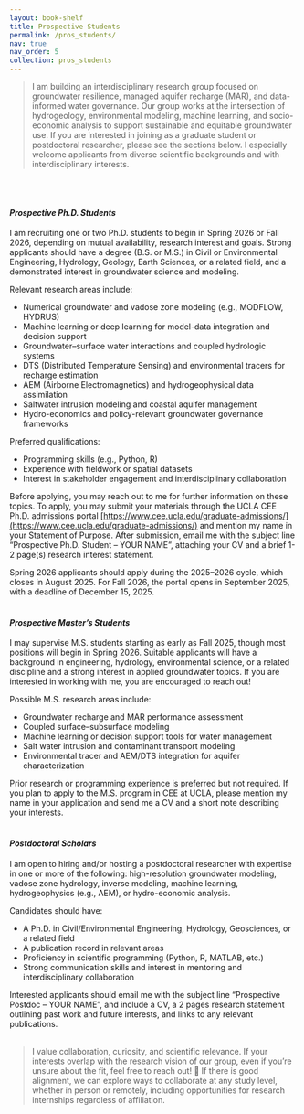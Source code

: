```yaml
---
layout: book-shelf
title: Prospective Students
permalink: /pros_students/
nav: true
nav_order: 5
collection: pros_students
---
```


> I am building an interdisciplinary research group focused on groundwater resilience, managed aquifer recharge (MAR), and data-informed water governance. Our group works at the intersection of hydrogeology, environmental modeling, machine learning, and socio-economic analysis to support sustainable and equitable groundwater use. If you are interested in joining as a graduate student or postdoctoral researcher, please see the sections below. I especially welcome applicants from diverse scientific backgrounds and with interdisciplinary interests.
<br/>
<br/>

#### ***Prospective Ph.D. Students***
I am recruiting one or two Ph.D. students to begin in Spring 2026 or Fall 2026, depending on mutual availability, research interest and goals. Strong applicants should have a degree (B.S. or M.S.) in Civil or Environmental Engineering, Hydrology, Geology, Earth Sciences, or a related field, and a demonstrated interest in groundwater science and modeling.

Relevant research areas include:
- Numerical groundwater and vadose zone modeling (e.g., MODFLOW, HYDRUS)
- Machine learning or deep learning for model-data integration and decision support
- Groundwater–surface water interactions and coupled hydrologic systems
- DTS (Distributed Temperature Sensing) and environmental tracers for recharge estimation
- AEM (Airborne Electromagnetics) and hydrogeophysical data assimilation
- Saltwater intrusion modeling and coastal aquifer management
- Hydro-economics and policy-relevant groundwater governance frameworks

Preferred qualifications:
- Programming skills (e.g., Python, R)
- Experience with fieldwork or spatial datasets
- Interest in stakeholder engagement and interdisciplinary collaboration

Before applying, you may reach out to me for further information on these topics. To apply, you may submit your materials through the UCLA CEE Ph.D. admissions portal [https://www.cee.ucla.edu/graduate-admissions/](https://www.cee.ucla.edu/graduate-admissions/) and mention my name in your Statement of Purpose. After submission, email me with the subject line “Prospective Ph.D. Student – YOUR NAME”, attaching your CV and a brief 1-2 page(s) research interest statement.

Spring 2026 applicants should apply during the 2025–2026 cycle, which closes in August 2025. For Fall 2026, the portal opens in September 2025, with a deadline of December 15, 2025.
<br/>
<br/>

#### ***Prospective Master’s Students***
I may supervise M.S. students starting as early as Fall 2025, though most positions will begin in Spring 2026. Suitable applicants will have a background in engineering, hydrology, environmental science, or a related discipline and a strong interest in applied groundwater topics. If you are interested in working with me, you are encouraged to reach out!

Possible M.S. research areas include:
- Groundwater recharge and MAR performance assessment
- Coupled surface–subsurface modeling
- Machine learning or decision support tools for water management
- Salt water intrusion and contaminant transport modeling
- Environmental tracer and AEM/DTS integration for aquifer characterization

Prior research or programming experience is preferred but not required. If you plan to apply to the M.S. program in CEE at UCLA, please mention my name in your application and send me a CV and a short note describing your interests.
<br/>
<br/>

#### ***Postdoctoral Scholars***
I am open to hiring and/or hosting a postdoctoral researcher with expertise in one or more of the following: high-resolution groundwater modeling, vadose zone hydrology, inverse modeling, machine learning, hydrogeophysics (e.g., AEM), or hydro-economic analysis.

Candidates should have:
- A Ph.D. in Civil/Environmental Engineering, Hydrology, Geosciences, or a related field
- A publication record in relevant areas
- Proficiency in scientific programming (Python, R, MATLAB, etc.)
- Strong communication skills and interest in mentoring and interdisciplinary collaboration

Interested applicants should email me with the subject line “Prospective Postdoc – YOUR NAME”, and include a CV, a 2 pages research statement outlining past work and future interests, and links to any relevant publications.
<br/>
<br/>

> I value collaboration, curiosity, and scientific relevance. If your interests overlap with the research vision of our group, even if you’re unsure about the fit, feel free to reach out! 🚀 If there is good alignment, we can explore ways to collaborate at any study level, whether in person or remotely, including opportunities for research internships regardless of affiliation. 
